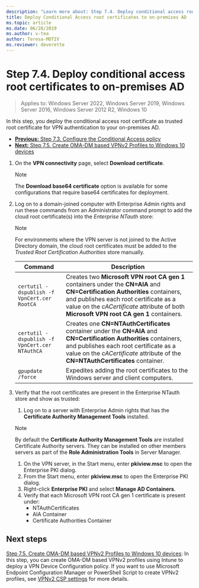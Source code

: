 ```yaml
---
description: "Learn more about: Step 7.4. Deploy conditional access root certificates to on-premises AD"
title: Deploy Conditional Access root certificates to on-premises AD
ms.topic: article
ms.date: 06/28/2019
ms.author: v-tea
author: Teresa-MOTIV
ms.reviewer: deverette
---
```

# Step 7.4. Deploy conditional access root certificates to on-premises AD

>Applies to: Windows Server 2022, Windows Server 2019, Windows Server 2016, Windows Server 2012 R2, Windows 10

In this step, you deploy the conditional access root certificate as trusted root certificate for VPN authentication to your on-premises AD.

- [**Previous:** Step 7.3. Configure the Conditional Access policy](vpn-config-conditional-access-policy.md)
- [**Next:** Step 7.5. Create OMA-DM based VPNv2 Profiles to Windows 10 devices](vpn-create-oma-dm-based-vpnv2-profiles.md)

1. On the **VPN connectivity** page, select **Download certificate**.

   >[!NOTE]
   >The **Download base64 certificate** option is available for some configurations that require base64 certificates for deployment.

2. Log on to a domain-joined computer with Enterprise Admin rights and run these commands from an Administrator command prompt to add the cloud root certificate(s) into the *Enterprise NTauth* store:

   >[!NOTE]
   >For environments where the VPN server is not joined to the Active Directory domain, the cloud root certificates must be added to the _Trusted Root Certification Authorities_ store manually.

   | Command | Description |
   | --- | --- |
   | `certutil -dspublish -f VpnCert.cer RootCA` | Creates two **Microsoft VPN root CA gen 1** containers under the **CN=AIA** and **CN=Certification Authorities** containers, and publishes each root certificate as a value on the _cACertificate_ attribute of both **Microsoft VPN root CA gen 1** containers. |
   | `certutil -dspublish -f VpnCert.cer NTAuthCA` | Creates one **CN=NTAuthCertificates** container under the **CN=AIA** and **CN=Certification Authorities** containers, and publishes each root certificate as a value on the _cACertificate_ attribute of the **CN=NTAuthCertificates** container. |
   | `gpupdate /force` | Expedites adding the root certificates to the Windows server and client computers. |

3. Verify that the root certificates are present in the Enterprise NTauth store and show as trusted:
   1. Log on to a server with Enterprise Admin rights that has the **Certificate Authority Management Tools** installed.

   >[!NOTE]
   >By default the **Certificate Authority Management Tools** are installed Certificate Authority servers. They can be installed on other members servers as part of the **Role Administration Tools** in Server Manager.

   1. On the VPN server, in the Start menu, enter **pkiview.msc** to open the Enterprise PKI dialog.
   1. From the Start menu, enter **pkiview.msc** to open the Enterprise PKI dialog.
   1. Right-click **Enterprise PKI** and select **Manage AD Containers**.
   1. Verify that each Microsoft VPN root CA gen 1 certificate is present under:
      - NTAuthCertificates
      - AIA Container
      - Certificate Authorities Container

## Next steps

[Step 7.5. Create OMA-DM based VPNv2 Profiles to Windows 10 devices](vpn-create-oma-dm-based-vpnv2-profiles.md): In this step, you can create OMA-DM based VPNv2 profiles using Intune to deploy a VPN Device Configuration policy. If you want to use Microsoft Endpoint Configuration Manager or PowerShell Script to create VPNv2 profiles, see [VPNv2 CSP settings](/windows/client-management/mdm/vpnv2-csp) for more details.

